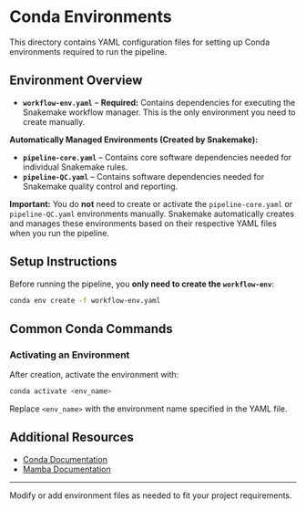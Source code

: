 # Conda Environments

This directory contains YAML configuration files for setting up Conda environments required to run the pipeline.

## Environment Overview

-   **`workflow-env.yaml`**  –  **Required:** Contains dependencies for executing the Snakemake workflow manager. This is the only environment you need to create manually.

**Automatically Managed Environments (Created by Snakemake):**

-   **`pipeline-core.yaml`**  – Contains core software dependencies needed for individual Snakemake rules.
-   **`pipeline-QC.yaml`**  – Contains software dependencies needed for Snakemake quality control and reporting.

**Important:** You do  **not**  need to create or activate the `pipeline-core.yaml` or `pipeline-QC.yaml` environments manually. Snakemake automatically creates and manages these environments based on their respective YAML files when you run the pipeline.

## Setup Instructions

Before running the pipeline, you  **only need to create the `workflow-env`**:


```bash
conda env create -f workflow-env.yaml
```

## Common Conda Commands

### Activating an Environment

After creation, activate the environment with:

```bash
conda activate <env_name>
```

Replace `<env_name>` with the environment name specified in the YAML file.


## Additional Resources

- [Conda Documentation](https://docs.conda.io)
- [Mamba Documentation](https://mamba.readthedocs.io)

---

Modify or add environment files as needed to fit your project requirements.
